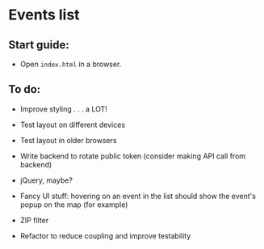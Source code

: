 # Events list 

## Start guide:

- Open ```index.html``` in a browser.

## To do:

- Improve styling . . . a LOT!

- Test layout on different devices

- Test layout in older browsers

- Write backend to rotate public token (consider making API call from backend)

- jQuery, maybe?

- Fancy UI stuff: hovering on an event in the list should show the event's popup on the map (for example)

- ZIP filter

- Refactor to reduce coupling and improve testability
